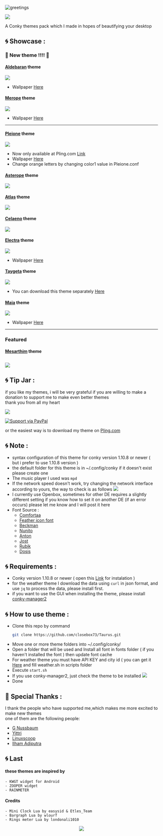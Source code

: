 ![greetings](/Asset/Taurus.png)

![](https://api.visitorbadge.io/api/VisitorHit?user=closebox73&repo=Taurus&countColor=%23008080)

A Conky themes pack which I made in hopes of beautifying your desktop 

## :cyclone: Showcase :
### :rocket: New theme !!!! :rocket:
#### [Aldebaran](/Aldebaran) theme

![](/Aldebaran/preview.png)
- Wallpaper [Here](https://unsplash.com/photos/arwTpnIUHdM)
#### [Merope](/Merope) theme

![](/Merope/preview.png)
- Wallpaper [Here](https://www.pling.com/p/1458908)
----------------------------------------------------------------
#### [Pleione](/Pleione) theme

![](/Asset/pleione.png)
- Now only available at Pling.com [Link](https://www.pling.com/p/1832702/)
- Wallpaper [Here](https://unsplash.com/photos/iJWxOxFggpI)
- Change orange letters by changing color1 value in Pleione.conf
#### [Asterope](/Asterope) theme

![](/Asterope/preview.png)
#### [Atlas](/Atlas) theme

![](/Atlas/preview.png)
#### [Celaeno](/Celaeno) theme

![](/Celaeno/preview.png)
#### [Electra](/Electra) theme

![](/Electra/preview.png)
- Wallpaper [Here](https://unsplash.com/photos/dMeEJRE18VI)
#### [Taygeta](/Taygeta) theme

![](/Taygeta/preview.png)
- You can download this theme separately [Here](https://www.pling.com/p/1849970/)
#### [Maia](/Maia) theme

![](/Maia/preview.png)
- Wallpaper [Here](https://unsplash.com/photos/KBoWO5yV668)
---------------------------------------------------
### Featured
#### [Mesarthim](/Mesarthim) theme

![](/Mesarthim/preview.png)
-----------------------------------------------------

## :cyclone: Tip Jar :
if you like my themes, i will be very grateful if you are willing to make a donation to support me to make even better themes<br />
thank you from all my heart

[![](https://ko-fi.com/img/githubbutton_sm.svg)](https://ko-fi.com/closebox73)

[![Support via PayPal](https://cdn.rawgit.com/twolfson/paypal-github-button/1.0.0/dist/button.svg)](https://www.paypal.me/closebox73/)

or the easiest way is to download my theme on [Pling.com](https://www.pling.com/u/closebox73x) 

## :cyclone: Note :
- syntax configuration of this theme for conky version 1.10.8 or newer  ( but i prefer to use 1.10.8 version )
- the default folder for this theme is in ~/.config/conky if it doesn't exist please create one
- The music player I used was `mpd`
- If the network speed doesn't work, try changing the network interface according to yours, the way to check is as follows
	![](/Asset/Wlan.png)
- I currently use Openbox, sometimes for other DE requires a slightly different setting
	if you know how to set it on another DE (if an error occurs) please let me know and I will post it here 
- Font Source :
	 - [Comfortaa](https://fonts.google.com/specimen/Comfortaa)
	 - [Feather icon font](https://github.com/AT-UI/feather-font)
	 - [Beckman](https://www.dafont.com/beckman.font?l%5B%5D=10&l%5B%5D=1)
	 - [Nunito](https://fonts.google.com/specimen/Nunito)
	 - [Anton](https://fonts.google.com/specimen/Anton)
	 - [Jost](https://fonts.google.com/specimen/Jost)
	 - [Rubik](https://fonts.google.com/specimen/Rubik)
	 - [Dosis](https://fonts.google.com/specimen/Dosis)

## :cyclone: Requirements :
- Conky version 1.10.8 or newer ( open this  [Link](https://github.com/brndnmtthws/conky) for instalation )
- for the weather theme I download the data using `curl` in json format, and use `jq` to process the data, please install first.
- if you want to use the GUI when installing the theme, please install [conky-manager2](https://github.com/zcot/conky-manager2)

## :cyclone: How to use theme :
- Clone this repo by command
  ```bash
  git clone https://github.com/closebox73/Taurus.git
  ```
- Move one or more theme folders into ~/.config/conky/
- Open a folder that will be used and Install all font in fonts folder ( if you haven't installed the font ) then update font cache
- For weather theme you must have API KEY and city id ( you can get it [Here](https://openweathermap.org) and fill weather.sh in scripts folder
- Execute `start.sh`
- If you use conky-manager2, just check the theme to be installed
	![](/Asset/CM2.png)
- Done

## :gift: Special Thanks :
I thank the people who have supported me,which makes me more excited to make new themes<br />
one of them are the following people:

- [G Nussbaum](https://github.com/gnussbaum67)
- [Yittri](https://github.com/yittri)
- [Linuxscoop](https://github.com/linuxscoop/)
- [Ilham Adiputra](https://github.com/ilham25/)

## :cyclone: Last
#### these themes are inspired by
	- KWGT widget for Android
	- ZOOPER widget
	- RAINMETER
	
#### Credits
	- Mini Clock Lua by easysid & Etles_Team
	- Bargraph Lua by wlourf
	- Rings meter Lua by londonali1010

<p align="center"><a href="https://github.com/closebox73/Taurus/blob/master/LICENSE"><img src="https://img.shields.io/static/v1.svg?style=rounded-square&label=License&message=MIT-License&logoColor=white&logo=github&colorA=282C35&colorB=008080"/></a></p>
